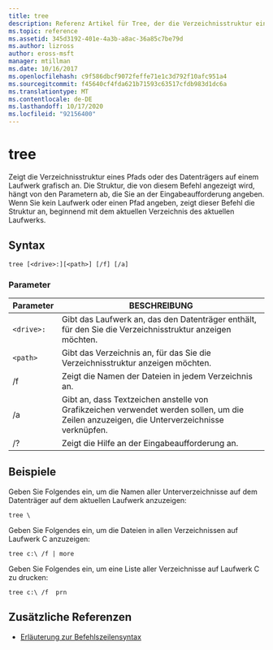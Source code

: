 ```yaml
---
title: tree
description: Referenz Artikel für Tree, der die Verzeichnisstruktur eines Pfads oder des Datenträgers auf einem Laufwerk grafisch anzeigt.
ms.topic: reference
ms.assetid: 345d3192-401e-4a3b-a8ac-36a85c7be79d
ms.author: lizross
author: eross-msft
manager: mtillman
ms.date: 10/16/2017
ms.openlocfilehash: c9f586dbcf9072feffe71e1c3d792f10afc951a4
ms.sourcegitcommit: f45640cf4fda621b71593c63517cfdb983d1dc6a
ms.translationtype: MT
ms.contentlocale: de-DE
ms.lasthandoff: 10/17/2020
ms.locfileid: "92156400"
---
```

# <a name="tree"></a>tree

Zeigt die Verzeichnisstruktur eines Pfads oder des Datenträgers auf einem Laufwerk grafisch an. Die Struktur, die von diesem Befehl angezeigt wird, hängt von den Parametern ab, die Sie an der Eingabeaufforderung angeben. Wenn Sie kein Laufwerk oder einen Pfad angeben, zeigt dieser Befehl die Struktur an, beginnend mit dem aktuellen Verzeichnis des aktuellen Laufwerks.

## <a name="syntax"></a>Syntax

```
tree [<drive>:][<path>] [/f] [/a]
```

### <a name="parameters"></a>Parameter

| Parameter | BESCHREIBUNG |
|--|--|
| `<drive>:` | Gibt das Laufwerk an, das den Datenträger enthält, für den Sie die Verzeichnisstruktur anzeigen möchten. |
| `<path>` | Gibt das Verzeichnis an, für das Sie die Verzeichnisstruktur anzeigen möchten. |
| /f | Zeigt die Namen der Dateien in jedem Verzeichnis an. |
| /a | Gibt an, dass Textzeichen anstelle von Grafikzeichen verwendet werden sollen, um die Zeilen anzuzeigen, die Unterverzeichnisse verknüpfen. |
| /? | Zeigt die Hilfe an der Eingabeaufforderung an. |

## <a name="examples"></a>Beispiele

Geben Sie Folgendes ein, um die Namen aller Unterverzeichnisse auf dem Datenträger auf dem aktuellen Laufwerk anzuzeigen:

```
tree \
```

Geben Sie Folgendes ein, um die Dateien in allen Verzeichnissen auf Laufwerk C anzuzeigen:

```
tree c:\ /f | more
```

Geben Sie Folgendes ein, um eine Liste aller Verzeichnisse auf Laufwerk C zu drucken:

```
tree c:\ /f  prn
```

## <a name="additional-references"></a>Zusätzliche Referenzen

- [Erläuterung zur Befehlszeilensyntax](command-line-syntax-key.md)
